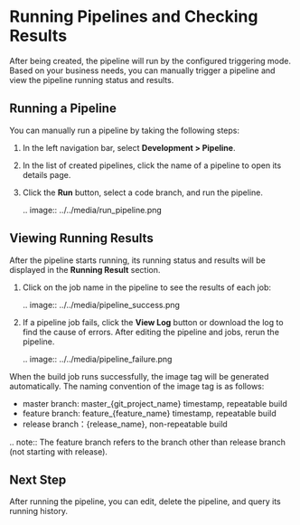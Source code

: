 # Running Pipelines and Checking Results

After being created, the pipeline will run by the configured triggering mode. Based on your business needs, you can manually trigger a pipeline and view the pipeline running status and results.

## Running a Pipeline

You can manually run a pipeline by taking the following steps:

1. In the left navigation bar, select **Development > Pipeline**.

2. In the list of created pipelines, click the name of a pipeline to open its details page.

3. Click the **Run** button, select a code branch, and run the pipeline.

   .. image:: ../../media/run_pipeline.png


## Viewing Running Results

After the pipeline starts running, its running status and results will be displayed in the **Running Result** section.

1. Click on the job name in the pipeline to see the results of each job:

   .. image:: ../../media/pipeline_success.png

2. If a pipeline job fails, click the **View Log** button or download the log to find the cause of errors. After editing the pipeline and jobs, rerun the pipeline.

   .. image:: ../../media/pipeline_failure.png

When the build job runs successfully, the image tag will be generated automatically. The naming convention of the image tag is as follows:

- master branch: master_{git_project_name} timestamp, repeatable build 
- feature branch: feature_{feature_name} timestamp, repeatable build
- release branch：{release_name}, non-repeatable build

.. note:: The feature branch refers to the branch other than release branch (not starting with release).

## Next Step

After running the pipeline, you can edit, delete the pipeline, and query its running history.

<!--end-->
